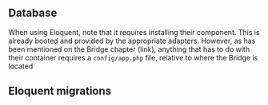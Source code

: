 ## Database

When using Eloquent, note that it requires installing their component. This is already booted and provided by the appropriate adapters. However, as has been mentioned on the Bridge chapter (link), anything that has to do with their container requires a `config/app.php` file, relative to where the Bridge is located

## Eloquent migrations